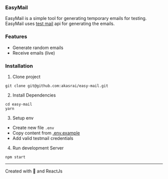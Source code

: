 ### EasyMail

EasyMail is a simple tool for generating temporary emails for testing. EasyMail uses [test mail](https://testmail.app/) api for generating the emails.

### Features

- Generate random emails
- Receive emails (live)

### Installation

1. Clone project

```
git clone git@github.com:akasrai/easy-mail.git
```

2. Install Dependencies

```
cd easy-mail
yarn
```

3. Setup env

- Create new file `.env`
- Copy content from [.env.example](https://github.com/akasrai/easy-mail/blob/dev/.env.example)
- Add valid testmail credentials

4. Run development Server

```
npm start
```

---

Created with 💓 and ReactJs
